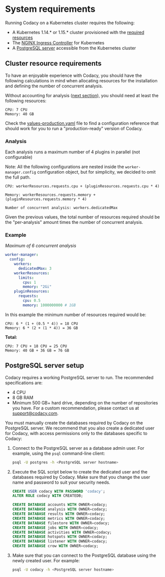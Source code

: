 # System requirements

Running Codacy on a Kubernetes cluster requires the following:

-   A Kubernetes 1.14.\* or 1.15.\* cluster provisioned with the [required resources](#cluster-resource-requirements)
-   The [NGINX Ingress Controller](https://github.com/helm/charts/tree/master/stable/nginx-ingress) for Kubernetes
-   A [PostgreSQL server](#postgresql-server-setup) accessible from the Kubernetes cluster

## Cluster resource requirements

To have an enjoyable experience with Codacy, you should have the
following calculations in mind when allocating resources for the
installation and defining the number of concurrent analysis.

Without accounting for analysis ([next section](#analysis)),
you should need at least the following resources:

```text
CPU: 7 CPU
Memory: 40 GB
```

Check the
[values-production.yaml](https://github.com/codacy/chart/blob/master/codacy/values-production.yaml)
file to find a configuration reference that should work for you to run a
"production-ready" version of Codacy.

### Analysis

Each analysis runs a maximum number of 4 plugins in parallel (not configurable)

Note: All the following configurations are nested inside the `worker-manager.config`
configuration object, but for simplicity, we decided to omit the full path.

```text
CPU: workerResources.requests.cpu + (pluginResources.requests.cpu * 4)

Memory: workerResources.requests.memory + (pluginResources.requests.memory * 4)

Number of concurrent analysis: workers.dedicatedMax
```

Given the previous values, the total number of resources required should be the "per-analysis" amount times the number of concurrent analysis.

### Example

_Maximum of 6 concurrent analysis_

```yaml
worker-manager:
  config:
    workers:
      dedicatedMax: 3
    workerResources:
      limits:
        cpu: 1
        memory: "2Gi"
    pluginResources:
      requests:
        cpu: 0.5
        memory: 1000000000 # 1GB
```

In this example the minimum number of resources required would be:

```text
CPU: 6 * (1 + (0.5 * 4)) = 18 CPU
Memory: 6 * (2 + (1 * 4)) = 36 GB
```

**Total:**

```text
CPU: 7 CPU + 18 CPU = 25 CPU
Memory: 40 GB + 36 GB = 76 GB
```

## PostgreSQL server setup

Codacy requires a working PostgreSQL server to run. The recommended specifications are:

-   4 CPU
-   8 GB RAM
-   Minimum 500 GB+ hard drive, depending on the number of repositories you have. For a custom recommendation, please contact us at support@codacy.com.

You must manually create the databases required by Codacy on the PostgreSQL server. We recommend that you also create a dedicated user for Codacy, with access permissions only to the databases specific to Codacy:

1.  Connect to the PostgreSQL server as a database admin user. For example, using the `psql` command-line client:

    ```bash
    psql -U postgres -h <PostgreSQL server hostname>
    ```

2.  Execute the SQL script below to create the dedicated user and the databases required by Codacy. Make sure that you change the user name and password to suit your security needs.

    ```sql
    CREATE USER codacy WITH PASSWORD 'codacy';
    ALTER ROLE codacy WITH CREATEDB;

    CREATE DATABASE accounts WITH OWNER=codacy;
    CREATE DATABASE analysis WITH OWNER=codacy;
    CREATE DATABASE results WITH OWNER=codacy;
    CREATE DATABASE metrics WITH OWNER=codacy;
    CREATE DATABASE filestore WITH OWNER=codacy;
    CREATE DATABASE jobs WITH OWNER=codacy;
    CREATE DATABASE activities WITH OWNER=codacy;
    CREATE DATABASE hotspots WITH OWNER=codacy;
    CREATE DATABASE listener WITH OWNER=codacy;
    CREATE DATABASE crow WITH OWNER=codacy;
    ```

3.  Make sure that you can connect to the PostgreSQL database using the newly created user. For example:

    ```bash
    psql -U codacy -h <PostgreSQL server hostname>
    ```
